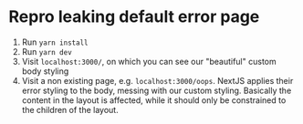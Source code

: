 # Repro leaking default error page

1. Run `yarn install`
2. Run `yarn dev`
3. Visit `localhost:3000/`, on which you can see our "beautiful" custom body styling
4. Visit a non existing page, e.g. `localhost:3000/oops`. NextJS applies their error styling to the body, messing with our custom styling. Basically the content in the layout is affected, while it should only be constrained to the children of the layout.
